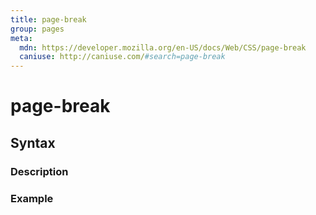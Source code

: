 ```yaml
---
title: page-break
group: pages
meta:
  mdn: https://developer.mozilla.org/en-US/docs/Web/CSS/page-break
  caniuse: http://caniuse.com/#search=page-break
---
```


# page-break
<!--- Introduction for page-break, keep it brief and set the overall context -->

## Syntax
<!--- Introduce the various syntax for page-break -->

### Description
<!--- For each major section of syntax, provide a description explaining its usage further -->

### Example
<!--- Provide code examples for the syntax block you're currently describing -->